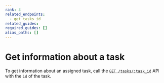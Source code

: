 ```yaml
---
rank: 3
related_endpoints:
  - get_tasks_id
related_guides:
required_guides: []
alias_paths: []
---
```


# Get information about a task

To get information about an assigned task, call the
[`GET /tasks/:task_id`](e://get_tasks_id) API with the
`id` of the task.

<Samples id='get_tasks_id' />
